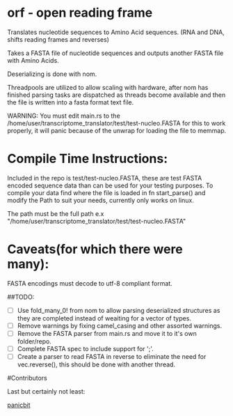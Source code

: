 # orf - open reading frame
Translates nucleotide sequences to Amino Acid sequences. (RNA and DNA, shifts reading frames and reverses)

Takes a FASTA file of nucleotide sequences and outputs another FASTA file with Amino Acids.

Deserializing is done with nom.

Threadpools are utilized to allow scaling with hardware, after nom has finished parsing tasks are dispatched as threads become available and then the file is written into a fasta format text file.

WARNING: You must edit main.rs to the /home/user/transcriptome_translator/test/test-nucleo.FASTA for this to work properly, it will panic because of the unwrap for loading the file to memmap.


# Compile Time Instructions:
  Included in the repo is test/test-nucleo.FASTA, these are test FASTA encoded sequence data than can be used for your testing purposes.  To compile your data find where the file is loaded in fn start_parse() and modify the Path to suit your needs, currently only works on linux.
  
  The path must be the full path e.x "/home/user/transcriptome_translator/test/test-nucleo.FASTA"
  
# Caveats(for which there were many):
  FASTA encodings must decode to utf-8 compliant format.
  
##TODO:

* [ ] Use fold_many_0! from nom to allow parsing deserialized structures as they are completed instead of weaiting for a vector of types.
* [ ] Remove warnings by fixing camel_casing and other assorted warnings.
* [ ] Remove the FASTA parser from main.rs and move it to it's own folder/repo.
* [ ] Complete FASTA spec to include support for ';'.
* [ ] Create a parser to read FASTA in reverse to eliminate the need for vec.reverse(), this should be done with another thread.

#Contributors

Last but certainly not least:

[panicbit](https://github.com/panicbit)
